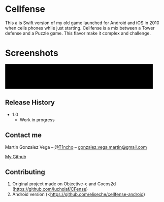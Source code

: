 # Cellfense
This a is Swift version of my old game launched for Android and iOS in 2010 when cells phones while just starting.
Cellfense is a mix between a Tower defense and a Puzzle game. This flavor make it complex and challenge.

# Screenshots
![](/CellfenseSwift/CellfenseSwift/Resources/Images/hud.png)

## Release History

* 1.0
    * Work in progress

## Contact me

Martin Gonzalez Vega – [@T1ncho](https://twitter.com/T1ncho) – gonzalez.vega.martin@gmail.com

[My Github](https://github.com/tintino/)

## Contributing

1. Original project made on Objective-c and Cocos2d (<https://github.com/lucholaf/CFense>)
2. Android version (<https://github.com/eliseche/cellfense-android)

